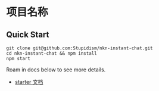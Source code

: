 # 项目名称

## Quick Start

```
git clone git@github.com:Stupidism/nkn-instant-chat.git
cd nkn-instant-chat && npm install
npm start
```

Roam in docs below to see more details.

- [starter 文档](docs/README.md)
